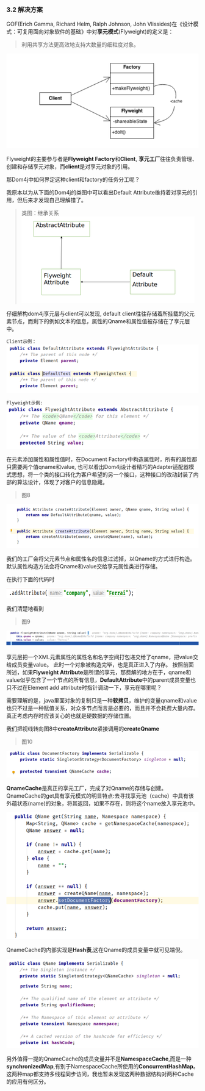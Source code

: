 ### 3.2 解决方案

GOF(Erich Gamma, Richard Helm, Ralph Johnson, John Vlissides)在《设计模式：可复用面向对象软件的基础》中对**享元模式**(Flyweight)的定义是：
> 利用共享方法更高效地支持大数量的细粒度对象。

![](/assets/flywght.png)

Flyweight的主要参与者是**Flyweight Factory**和**Client**, **享元工厂**往往负责管理、创建和存储享元对象，而**client**是对享元对象的引用。

那Dom4j中如何界定这种client和factory的任务分工呢？

我原本以为从下面的Dom4j的类图中可以看出Default Attribute维持着对享元的引用，但后来才发现自己理解错了。

>类图：继承关系
![](/assets/inherit.png)

仔细解构dom4j享元层与client可以发现, default client往往存储着所挂载的父元素节点，而剩下的例如文本的信息，属性的Qname和属性值被存储在了享元层中。

`Client示例：`
![](/assets/6.png)

`Flyweight示例:`
![](/assets/7.png)

在元素添加属性和属性值时，在Document Factory中构造属性时，所有的属性都只需要两个值qname和value, 也可以看出Dom4j设计者精巧的Adapter适配器模式思想，将一个类的接口转化为客户希望的另一个接口，这种接口的改动封装了内部的算法设计，体现了对客户的信息隐藏。

>图8

![](/assets/8.png)

我们的工厂会将父元素节点和属性名的信息过滤掉，以Qname的方式进行构造。默认属性构造方法会将Qname和value交给享元属性类进行存储。

在执行下面的代码时

 <img src="/assets/8_5.png" width = "340" height = "26"/>

我们清楚地看到
>图9

![](/assets/9.png)

享元层把一个XML元素属性的属性名和名字空间打包递交给了qname，把value交给成员变量value。
此时一个对象被构造完毕，也是真正进入了内存。
按照前面所述，如果**Flyweight Attribute**是所谓的享元，那费解的地方在于，qname和value似乎包含了一个节点的所有信息，**DefaultAttribute**中的parent成员变量也只不过在Element add attribute时指针调动一下，享元在哪里呢？

需要理解的是，java里面对象的复制只是一种**软拷贝**，维护的变量qname和value也只不过是一种赋值关系，对众多节点而言是必要的，而且并不会耗费大量内存。
真正考虑内存时应该关心的也就是硬数据的存储位置。

我们把视线转向图8中**createAttribute**紧接调用的**createQname**

>图10

![](/assets/10.png)

**QnameCache**是真正的享元工厂，完成了对Qname的存储与创建。QnameCache的get具有享元模式的明显特点:去寻找享元池（cache）中具有该外蕴状态(name)的对象，将其返回，如果不存在，则将这个name放入享元池中。

![](/assets/11.png)

QnameCache的内部实现是**Hash表**,这在Qname的成员变量中就可见端倪。

![](/assets/12.png)

另外值得一提的QnameCache的成员变量并不是**NamespaceCache**,而是一种**synchronizedMap**,有别于NamespaceCache所使用的**ConcurrentHashMap**。这两种map都支持多线程同步访问，我也暂未发现这两种数据结构对两种Cache的应用有何区分。
